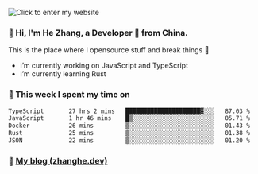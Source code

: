 ![Click to enter my website](https://github.com/zhanghecool/zhanghecool/assets/7930156/9a23f1b1-0360-42fa-a5af-91f48dc9cf5f)

### 👋 Hi, I'm He Zhang, a Developer 🚀 from China.

This is the place where I opensource stuff and break things :rofl:

- I’m currently working on JavaScript and TypeScript
- I’m currently learning Rust

### 💪 This week I spent my time on

<!--START_SECTION:waka-->

```txt
TypeScript       27 hrs 2 mins   █████████████████████▓░░░   87.03 %
JavaScript       1 hr 46 mins    █▒░░░░░░░░░░░░░░░░░░░░░░░   05.71 %
Docker           26 mins         ▒░░░░░░░░░░░░░░░░░░░░░░░░   01.43 %
Rust             25 mins         ▒░░░░░░░░░░░░░░░░░░░░░░░░   01.38 %
JSON             22 mins         ▒░░░░░░░░░░░░░░░░░░░░░░░░   01.20 %
```

<!--END_SECTION:waka-->

### 🌈 [My blog (zhanghe.dev)](https://zhanghe.dev) 
